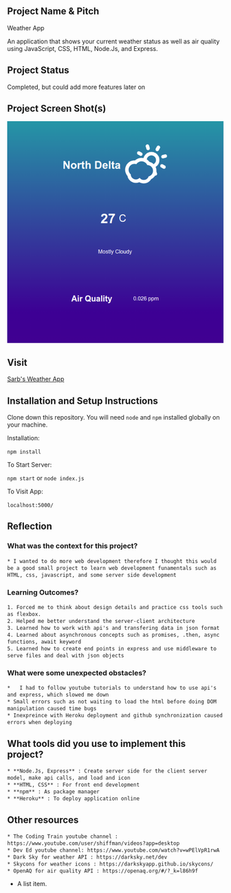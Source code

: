 ## Project Name & Pitch

Weather App

An application that shows your current weather status as well as air quality using JavaScript, CSS, HTML, Node.Js, and Express.

## Project Status
Completed, but could add more features later on

## Project Screen Shot(s)

![Weather App](/weather_app.png)

## Visit

[Sarb's Weather App](https://sarbs-weather-app.herokuapp.com/)

## Installation and Setup Instructions


Clone down this repository. You will need `node` and `npm` installed globally on your machine.  

Installation:

`npm install`  


To Start Server:

`npm start`
or
`node index.js`

To Visit App:

`localhost:5000/`  

## Reflection

### What was the context for this project? 
    * I wanted to do more web development therefore I thought this would be a good small project to learn web development funamentals such as HTML, css, javascript, and some server side development

### Learning Outcomes?
	1. Forced me to think about design details and practice css tools such as flexbox.
	2. Helped me better understand the server-client architecture
	3. Learned how to work with api's and transfering data in json format
	4. Learned about asynchronous concepts such as promises, .then, async functions, await keyword
	5. Learned how to create end points in express and use middleware to serve files and deal with json objects
### What were some unexpected obstacles?
	*	I had to follow youtube tutorials to understand how to use api's and express, which slowed me down
	* Small errors such as not waiting to load the html before doing DOM manipulation caused time bugs
	* Inexpreince with Heroku deployment and github synchronization caused errors when deploying
 

## What tools did you use to implement this project?
	* **Node.Js, Express** : Create server side for the client server model, make api calls, and load and icon
	* **HTML, CSS** : For front end development
	* **npm** : As package manager
	* **Heroku** : To deploy application online
	
## Other resources
	* The Coding Train youtube channel : https://www.youtube.com/user/shiffman/videos?app=desktop
	* Dev Ed youtube channel: https://www.youtube.com/watch?v=wPElVpR1rwA
	* Dark Sky for weather API : https://darksky.net/dev
	* Skycons for weather icons : https://darkskyapp.github.io/skycons/
	* OpenAQ for air quality API : https://openaq.org/#/?_k=l86h9f
* A list item.  








